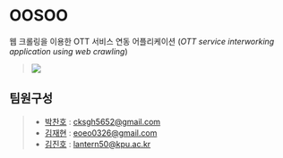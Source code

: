 # OOSOO
웹 크롤링을 이용한 OTT 서비스 연동 어플리케이션 (<i>OTT service interworking application using web crawling</i>)

> <a href="https://trello.com/b/LZtvi1s0/oosoo" target="_blank"><img src="https://img.shields.io/badge/Trello-0052CC?style=flat-square&logo=Trello&logoColor=white"/></a> <!-- Trello -->

## 팀원구성

> * [박찬호](https://github.com/hoho-97) : cksgh5652@gmail.com
> * [김재현](https://github.com/eoeo0326) : eoeo0326@gmail.com
> * [김진호](https://github.com/Jihn0118) : lantern50@kpu.ac.kr
